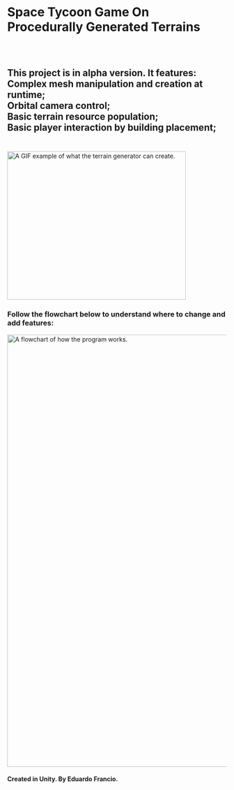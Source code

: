 
<!DOCTYPE html>
<html>
   <h1> Space Tycoon Game On Procedurally Generated Terrains </h1>
   <h2></h2>
 <p>
 </p>
  <br><p> </p>
  <h2>This project is in alpha version. It features:<br>
      Complex mesh manipulation and creation at runtime;<br>
      Orbital camera control;<br>
      Basic terrain resource population;<br>
      Basic player interaction by building placement;<br><br>
   </h2> 
   <img src = "https://media3.giphy.com/media/i6XtTJylwk3Jc3kAJu/giphy.gif" alt = "A GIF example of what the terrain generator can create." id="portrait_image" width = "410px" height = "340px">
  <h3>Follow the flowchart below to understand where to change and add features:<br></h3>
  <p> </p>
  <img src = "https://i.imgur.com/doidKWe.png" alt = "A flowchart of how the program works." id="portrait_image" width = "600px" height = "990px">
  <h4>Created in Unity. By Eduardo Francio.<br><br></h4>
 <br><p> </p>
 <br><p> </p>
 <br><p> </p>
 <br><p> </p>
</html>

